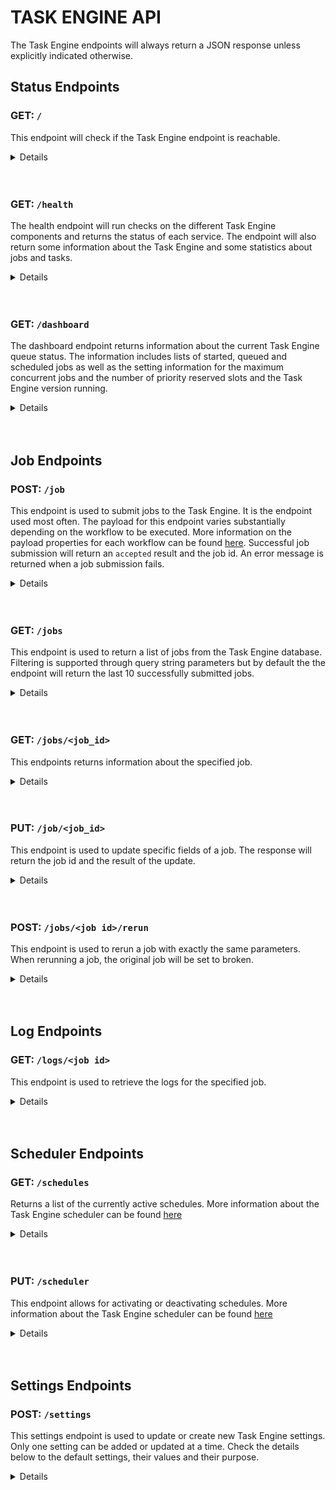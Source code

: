 # TASK ENGINE API

The Task Engine endpoints will always return a JSON response unless explicitly indicated otherwise.

## Status Endpoints

### GET: `/`

This endpoint will check if the Task Engine endpoint is reachable.

<details>

<summary>Details</summary>
<br />

**Requires Authentication: No**<br />
**Required Headers: None** <br />
**Optional Headers: None**

```json
{
    "result": "alive"
}
```

</details><br /><br />

### GET: `/health`

The health endpoint will run checks on the different Task Engine components and returns the status of each service. The endpoint will also return some information about the Task Engine and some statistics about jobs and tasks.

<details>

<summary>Details</summary>
<br />

**Requires Authentication: Yes**<br />
**Required Headers:**

- `client` - client name, required for authentication
- `api-key` - required for authentication
 
**Optional Headers: None**

Successful Response:

```json
{
    "version": "1.169.3", // Task Engine version
    "databases": {
        "redis": "OK",
        "postgres": "OK"
    },
    "queues": {
        "windows_capture": {
            "workers": 12,
            "working": 0,
            "pending": 0
        },
        "scheduler": {
            "workers": 1,
            "working": 0,
            "pending": 0
        },
        "work": {
            "workers": 9,
            "working": 0,
            "pending": 0
        },
        "controller": {
            "workers": 1,
            "working": 0,
            "pending": 0
        },
        "callback": {
            "workers": 2,
            "working": 0,
            "pending": 0
        }
    },
    "tasks": {
        "failed": 0,
        "pending": 0,
        "processed": 987654321
    },
    "jobs": {
        "completed": 12345,
        "failed": 65,
        "pending": 0,
        "broken": 20,
        "queued": 4,
        "started": 8,
        "scheduled": 7,
        "max_jobs": 8,
        "priority_slots": 3
    }
}
```

500 - Error Response:

```json
{
    "error": "<error message>"
}
```

</details><br /><br />

### GET: `/dashboard`

The dashboard endpoint returns information about the current Task Engine queue status. The information includes lists of started, queued and scheduled jobs as well as the setting information for the maximum concurrent jobs and the number of priority reserved slots and the Task Engine version running.

<details>

<summary>Details</summary>
<br />

**Requires Authentication: No**<br />
**Required Headers:None**<br />
**Optional Headers:**

- `client` - client name, used to filter by client-name in multi-tenant setups.

```json
{
    "max_jobs": 2,
    "priority_slots": 0,
    "started": [
        {
            "id": 123,
            "client": "demo-client",
            "workflow": "vodcapture",
            "priority": 5,
            "position": 1,
            "created_at": "2019-11-29T10:47:50.431Z",
            "updated_at": "2020-07-13T09:44:48.451Z",
            "queue_state": "started",
            "failed": false,
            "run_at": "2020-11-29T18:00:30.000Z"
        },
        {
            "id": 124,
            "client": "demo-client",
            "workflow": "vodcapture",
            "priority": 5,
            "position": 1,
            "created_at": "2020-06-19T15:23:36.197Z",
            "updated_at": "2020-09-07T15:28:12.034Z",
            "queue_state": "started",
            "failed": false,
            "run_at": "2030-06-19T17:00:30.000Z"
        }
    ],
    "queued": [
        {
            "id": 125,
            "client": "demo-client",
            "workflow": "vodcapture",
            "priority": 6,
            "position": 1,
            "created_at": "2019-11-29T10:47:50.431Z",
            "updated_at": "2020-07-13T09:44:48.451Z",
            "queue_state": "queued",
            "failed": false,
            "run_at": "2020-11-29T18:00:30.000Z"
        },
        {
            "id": 126,
            "client": "demo-client",
            "workflow": "vodcapture",
            "priority": 6,
            "position": 1,
            "created_at": "2020-06-19T15:23:36.197Z",
            "updated_at": "2020-09-07T15:28:12.034Z",
            "queue_state": "queued",
            "failed": false,
            "run_at": "2030-06-19T17:00:30.000Z"
        }
    ],
    "scheduled": [
        {
            "id": 122,
            "client": "demo-client",
            "workflow": "vodcapture",
            "priority": 5,
            "position": 1,
            "created_at": "2020-07-13T09:49:27.086Z",
            "updated_at": "2020-07-13T09:49:27.206Z",
            "queue_state": "scheduled",
            "failed": false,
            "run_at": "2030-06-19T17:00:30.000Z"
        }
    ],
    "version": "1.169.3"
}
```

</details><br /><br />

## Job Endpoints

### POST: `/job`

This endpoint is used to submit jobs to the Task Engine. It is the endpoint used most often. The payload for this endpoint varies substantially depending on the workflow to be executed. More information on the payload properties for each workflow can be found [here](TaskEngineWorkflows.html). Successful job submission will return an `accepted` result and the job id. An error message is returned when a job submission fails.

<details>

<summary>Details</summary>
<br />

**Requires Authentication: Yes**<br />
**Required Headers:**

- `client` - client name, required for authentication
- `api-key` - required for authentication
- `Content-Type` - set to `application/json`

**Optional Headers: None**

Successful Response:

```json
{
    "id": "123", // job id
    "result": "accepted"
}
```

400 - Error Response:

```json
{
    "id": "123", // job id
    "error": "<error message>"
}
```

500 - Error Response:

```text
    "Unable to create job request"
```

</details><br /><br />

### GET: `/jobs`

This endpoint is used to return a list of jobs from the Task Engine database. Filtering is supported through query string parameters but by default the the endpoint will return the last 10 successfully submitted jobs.

<details>

<summary>Details</summary>
<br />

**Requires Authentication: No**<br />
**Required Headers: None**<br />
**Optional Headers:None**<br />
**Query String Parameters:**

- `items` - the maximum number of jobs to return
- `order_by` - field used to order the query by a job property
- `asc` - filed used to order the results in ascending order. Accepts 1 (true) or 0 (false)
- `state` - filter by job state. The ID needs to be specified
  - 0 - queued
  - 1 - started
  - 2 - completed
  - 3 - pending
  - 4 - broken
  - 5 - scheduled
  - 6 - paused
- `from` - used to filter by date range, based on the job creation date
- `to` - used to filter by date range, based on the job creation date
- `failed` - filter to only returned failed jobs. If used with a state, jobs will only be returned if state is set to 2 (completed)
- `search` - a search term used to filter by eg. the content id for a submitted job
- `job_ids` - comma separated job ids
- `client` - client name to filter by

Successful response for `/jobs?limit=3&client=demo-client&state=2`

```json
[
    {
        "id": 123,
        "client": "demo-client",
        "workflow": "vodcapture",
        "priority": 5,
        "position": 1,
        "created_at": "2020-09-24T11:55:33.755Z",
        "updated_at": "2020-09-24T12:17:33.566Z",
        "queue_state": "completed",
        "failed": false,
        "run_at": "2020-09-24T11:55:33.755Z"
    },
    {
        "id": 114,
        "client": "demo-client",
        "workflow": "vodcapture",
        "priority": 5,
        "position": 1,
        "created_at": "2020-09-24T11:55:32.971Z",
        "updated_at": "2020-09-24T12:05:18.937Z",
        "queue_state": "completed",
        "failed": false,
        "run_at": "2020-09-24T11:55:32.971Z"
    },
    {
        "id": 102,
        "client": "demo-client",
        "workflow": "vodcapture",
        "priority": 5,
        "position": 1,
        "created_at": "2020-09-24T11:55:32.031Z",
        "updated_at": "2020-09-24T12:18:33.641Z",
        "queue_state": "completed",
        "failed": false,
        "run_at": "2020-09-24T11:55:32.031Z"
    }
]
```

400 - Error Response:

```json
{
    "error": "<error message>"
}
```

</details><br /><br />

### GET: `/jobs/<job_id>`

This endpoints returns information about the specified job.

<details>

<summary>Details</summary>
<br />

**Requires Authentication: No**<br />
**Required Headers: None**<br />
**Optional Headers: None**

Successful response for `/jobs/123`

```json
{
    "id": 123,
    "client": "demo-client",
    "workflow": "vodstream",
    "priority": 5,
    "position": 1,
    "top_of_queue": false,
    "parameters": {
        "content_id": "832751d6-f94f-44b3-b30d-0281bebfb0ea",
        "output_folder": "832751d6-f94f-44b3-b30d-0281bebfb0ea",
        "clips": [
            {
                "source": "http://demo.video.stream/live/41f7b71b-fd1a-431e-ab07-0e39909d4fd1/live.isml/Manifest",
                "start": "2019-09-18T16:55:53.000",
                "end": "2019-09-18T17:08:20.520"
            }
        ],
        "encrypted": false,
        "frame_accurate": true,
        "copy_ts": true,
        "rest_endpoints": [
            "https://vis.controlhub.demo-client.vualto.com/api/event/vuflow/taskenginecallback",
            "https://admin.controlhub.demo-client.vualto.com/vod/PublishVuflowData"
        ],
        "generate_vod": true,
        "create_thumbnail": true,
        "thumbnail_time": "00:04:03.120",
        "generate_mp4": false,
        "create_dref": true,
        "mezzanine": true,
        "apply_track_properties": false
    },
    "created_at": "2019-09-18T17:13:47.713Z",
    "updated_at": "2019-09-18T17:16:05.215Z",
    "queue_state": "completed",
    "failed": false,
    "run_at": "2019-09-18T17:13:47.713Z"
}
```

400 - Error Response:

```json
{
    "error": "<error message>"
}
```

</details><br /><br />

### PUT: `/job/<job_id>`

This endpoint is used to update specific fields of a job. The response will return the job id and the result of the update.

<details>

<summary>Details</summary>
<br />

**Requires Authentication: Yes**<br />
**Required Headers:**

- `client` - client name, required for authentication
- `api-key` - required for authentication
- `Content-Type` - set to `application/json`

**Optional Headers: None**

The list of job fields that can be updated:

- `queue_state` - The queue state for a job can be updated. This can be used to pause or break a job by specifying the values `paused` or `broken` respectively
- `run_at` - Updating the run_at field for a job changes when the job will be queued. The date must be in UTC and in the following format `yyyy-MM-ddTHH:mm:ss.fff`
- `priority` - Updating the priority for a job. More information on job priority can be found [here](TaskEngineWorkflowFeatures.html#priority)
- `sempahore_url` - This url can be used as part of the scheduling process. More information on the semaphore url can be found [here](TaskEngineWorkflowFeatures.html#scheduler)

Sample payload:

```json
{
    "client": "demo-client",
    "priority": "2",
    "run_at": "2020-09-09T14:30:00.000"
}
```

Successful Response:

```json
{
    "id": "<job id>",
    "result": "Performed updates: <list of updates>"
}
```

400 - Error Response:

```json
{
    "id": "<job id>",
    "error": "<error message>"
}
```

</details><br /><br />

### POST: `/jobs/<job id>/rerun`

This endpoint is used to rerun a job with exactly the same parameters. When rerunning a job, the original job will be set to broken.

<details>

<summary>Details</summary>
<br />

**Requires Authentication: Yes**<br />
**Required Headers:**

- `client` - client name, required for authentication
- `api-key` - required for authentication

**Optional Headers: None**

Successful Response:

```json
{
    "id": "<job id>",
    "result": "accepted"
}
```

400 - Error Response:

```json
{
    "error": "<error message>"
}
```

</details><br /><br />

## Log Endpoints

### GET: `/logs/<job id>`

This endpoint is used to retrieve the logs for the specified job.

<details>

<summary>Details</summary>
<br />

**Requires Authentication: No**<br />
**Required Headers:**

- `Accept` - set to `application/json`

**Optional Headers: None**

Successful Response:

```json
[
    {
        "id": 691464,
        "job_id": 123,
        "severity": 1,
        "severity_description": "INFO",
        "progname": "api",
        "message": "{\"path\":\"POST /job\",\"remote_addr\":\"99.80.104.160\",\"headers\":{\"HTTP_VERSION\":\"HTTP/1.1\",\"HTTP_X_AUTH_KEY\":\"********************************3e2d\",\"HTTP_API_KEY\":\"********************************3e2d\",\"HTTP_X_API_KEY\":\"********************************3e2d\",\"HTTP_ACCEPT\":\"application/json, application/xml, text/json, text/x-json, text/javascript, text/xml\",\"HTTP_USER_AGENT\":\"RestSharp/106.3.1.0\",\"HTTP_HOST\":\"taskengine.demo-client.vualto.com\",\"HTTP_ACCEPT_ENCODING\":\"gzip, deflate\"},\"parameters\":{\"client\":\"demo-client\",\"parameters\":{\"folder\":\"a40fdaff-f904-4ea5-b893-a89152708952\",\"content_id\":\"a40fdaff-f904-4ea5-b893-a89152708952\",\"rest_endpoints\":[\"https://vis.controlhub.demo-client.vualto.com/api/event/vuflow/taskenginecallback\",\"https://admin.controlhub.demo-client.vualto.com/vod/PublishVuflowData\"]},\"job\":{\"workflow\":\"drmswitch\"}},\"payload\":\"job_created\"}",
        "created_at": "2020-07-06T12:48:49.591Z",
        "updated_at": "2020-07-06T12:48:49.591Z",
        "task_id": 0,
        "visible": true
    },
    {
        "id": 691465,
        "job_id": 123,
        "severity": 1,
        "severity_description": "INFO",
        "progname": "worker",
        "message": "No client definitions. Using common definitions.",
        "created_at": "2020-07-06T12:48:50.079Z",
        "updated_at": "2020-07-06T12:48:50.079Z",
        "task_id": 24100,
        "visible": true
    },
    {
        "id": 691466,
        "job_id": 123,
        "severity": 1,
        "severity_description": "INFO",
        "progname": "worker",
        "message": "Task 'get_filenames' started",
        "created_at": "2020-07-06T12:48:50.089Z",
        "updated_at": "2020-07-06T12:48:50.089Z",
        "task_id": 24100,
        "visible": true
    },
    {
        "id": 691469,
        "job_id": 123,
        "severity": 1,
        "severity_description": "INFO",
        "progname": "worker",
        "message": "Root key: output_root Root Folder: content/vod",
        "created_at": "2020-07-06T12:48:50.110Z",
        "updated_at": "2020-07-06T12:48:50.110Z",
        "task_id": 24100,
        "visible": true
    },
    {
        "id": 691470,
        "job_id": 123,
        "severity": 1,
        "severity_description": "INFO",
        "progname": "worker",
        "message": "'get_filenames' completed successfully",
        "created_at": "2020-07-06T12:48:50.204Z",
        "updated_at": "2020-07-06T12:48:50.204Z",
        "task_id": 24100,
        "visible": true
    },
    {
        "id": 691474,
        "job_id": 123,
        "severity": 1,
        "severity_description": "INFO",
        "progname": "callback",
        "message": "No client definitions. Using common definitions.",
        "created_at": "2020-07-06T12:48:51.100Z",
        "updated_at": "2020-07-06T12:48:51.100Z",
        "task_id": 24100,
        "visible": true
    },
    {
        "id": 691476,
        "job_id": 123,
        "severity": 1,
        "severity_description": "INFO",
        "progname": "worker",
        "message": "No client definitions. Using common definitions.",
        "created_at": "2020-07-06T12:48:51.197Z",
        "updated_at": "2020-07-06T12:48:51.197Z",
        "task_id": 24101,
        "visible": true
    },
    {
        "id": 691477,
        "job_id": 123,
        "severity": 1,
        "severity_description": "INFO",
        "progname": "worker",
        "message": "Task 'prepare_switch' started",
        "created_at": "2020-07-06T12:48:51.203Z",
        "updated_at": "2020-07-06T12:48:51.203Z",
        "task_id": 24101,
        "visible": true
    },
    {
        "id": 691479,
        "job_id": 123,
        "severity": 1,
        "severity_description": "INFO",
        "progname": "worker",
        "message": "switching to DRM manifest",
        "created_at": "2020-07-06T12:48:51.211Z",
        "updated_at": "2020-07-06T12:48:51.211Z",
        "task_id": 24101,
        "visible": true
    },
    {
        "id": 691480,
        "job_id": 123,
        "severity": 1,
        "severity_description": "INFO",
        "progname": "worker",
        "message": "Activating content/vod/a40fdaff-f904-4ea5-b893-a89152708952/1594039706_9529e5b3-14f0-4b3a-bb9c-97f5615a0d96_a40fdaff-f904-4ea5-b893-a89152708952.drm. New manifest: a40fdaff-f904-4ea5-b893-a89152708952_drm_7109e03e-9a62-4cbb-858f-6d79305e2d08.ism",
        "created_at": "2020-07-06T12:48:51.213Z",
        "updated_at": "2020-07-06T12:48:51.213Z",
        "task_id": 24101,
        "visible": true
    },
    {
        "id": 691481,
        "job_id": 123,
        "severity": 1,
        "severity_description": "INFO",
        "progname": "worker",
        "message": "switching to DRM manifest",
        "created_at": "2020-07-06T12:48:51.216Z",
        "updated_at": "2020-07-06T12:48:51.216Z",
        "task_id": 24101,
        "visible": true
    },
    {
        "id": 691482,
        "job_id": 123,
        "severity": 1,
        "severity_description": "INFO",
        "progname": "worker",
        "message": "Activiating content/vod/a40fdaff-f904-4ea5-b893-a89152708952/1594039706_9529e5b3-14f0-4b3a-bb9c-97f5615a0d96_a40fdaff-f904-4ea5-b893-a89152708952_aes.drm. New manifest: a40fdaff-f904-4ea5-b893-a89152708952_drm_7109e03e-9a62-4cbb-858f-6d79305e2d08_aes.ism",
        "created_at": "2020-07-06T12:48:51.218Z",
        "updated_at": "2020-07-06T12:48:51.218Z",
        "task_id": 24101,
        "visible": true
    },
    {
        "id": 691483,
        "job_id": 123,
        "severity": 1,
        "severity_description": "INFO",
        "progname": "worker",
        "message": "De-activiating content/vod/a40fdaff-f904-4ea5-b893-a89152708952/a40fdaff-f904-4ea5-b893-a89152708952_nodrm_771f5e37-97c0-476c-a1f7-43cceeb60585.ism. New name: 1594039731_bd0c779e-a4a6-45d2-bbe9-8485b4e61703_a40fdaff-f904-4ea5-b893-a89152708952.nodrm",
        "created_at": "2020-07-06T12:48:51.220Z",
        "updated_at": "2020-07-06T12:48:51.220Z",
        "task_id": 24101,
        "visible": true
    },
    {
        "id": 691484,
        "job_id": 123,
        "severity": 1,
        "severity_description": "INFO",
        "progname": "worker",
        "message": "'prepare_switch' completed successfully",
        "created_at": "2020-07-06T12:48:51.226Z",
        "updated_at": "2020-07-06T12:48:51.226Z",
        "task_id": 24101,
        "visible": true
    },
    {
        "id": 691486,
        "job_id": 123,
        "severity": 1,
        "severity_description": "INFO",
        "progname": "callback",
        "message": "No client definitions. Using common definitions.",
        "created_at": "2020-07-06T12:48:51.366Z",
        "updated_at": "2020-07-06T12:48:51.366Z",
        "task_id": 24100,
        "visible": true
    },
    {
        "id": 691491,
        "job_id": 123,
        "severity": 1,
        "severity_description": "INFO",
        "progname": "callback",
        "message": "No client definitions. Using common definitions.",
        "created_at": "2020-07-06T12:48:51.602Z",
        "updated_at": "2020-07-06T12:48:51.602Z",
        "task_id": 24101,
        "visible": true
    },
    {
        "id": 691494,
        "job_id": 123,
        "severity": 1,
        "severity_description": "INFO",
        "progname": "worker",
        "message": "No client definitions. Using common definitions.",
        "created_at": "2020-07-06T12:48:51.820Z",
        "updated_at": "2020-07-06T12:48:51.820Z",
        "task_id": 24102,
        "visible": true
    },
    {
        "id": 691495,
        "job_id": 123,
        "severity": 1,
        "severity_description": "INFO",
        "progname": "worker",
        "message": "Task 'rename_manifests' started",
        "created_at": "2020-07-06T12:48:51.828Z",
        "updated_at": "2020-07-06T12:48:51.828Z",
        "task_id": 24102,
        "visible": true
    },
    {
        "id": 691498,
        "job_id": 123,
        "severity": 1,
        "severity_description": "INFO",
        "progname": "worker",
        "message": "Root key: output_root Root Folder: content/vod",
        "created_at": "2020-07-06T12:48:51.851Z",
        "updated_at": "2020-07-06T12:48:51.851Z",
        "task_id": 24102,
        "visible": true
    },
    {
        "id": 691499,
        "job_id": 123,
        "severity": 1,
        "severity_description": "INFO",
        "progname": "worker",
        "message": "S3 folder: content/vod/a40fdaff-f904-4ea5-b893-a89152708952, Active Manifest a40fdaff-f904-4ea5-b893-a89152708952_drm_7109e03e-9a62-4cbb-858f-6d79305e2d08.ism",
        "created_at": "2020-07-06T12:48:51.854Z",
        "updated_at": "2020-07-06T12:48:51.854Z",
        "task_id": 24102,
        "visible": true
    },
    {
        "id": 691502,
        "job_id": 123,
        "severity": 1,
        "severity_description": "INFO",
        "progname": "callback",
        "message": "No client definitions. Using common definitions.",
        "created_at": "2020-07-06T12:48:51.869Z",
        "updated_at": "2020-07-06T12:48:51.869Z",
        "task_id": 24101,
        "visible": true
    },
    {
        "id": 691512,
        "job_id": 123,
        "severity": 1,
        "severity_description": "INFO",
        "progname": "callback",
        "message": "No client definitions. Using common definitions.",
        "created_at": "2020-07-06T12:48:52.178Z",
        "updated_at": "2020-07-06T12:48:52.178Z",
        "task_id": 24102,
        "visible": true
    },
    {
        "id": 691516,
        "job_id": 123,
        "severity": 1,
        "severity_description": "INFO",
        "progname": "worker",
        "message": "'rename_manifests' completed successfully",
        "created_at": "2020-07-06T12:48:52.282Z",
        "updated_at": "2020-07-06T12:48:52.282Z",
        "task_id": 24102,
        "visible": true
    },
    {
        "id": 691519,
        "job_id": 123,
        "severity": 1,
        "severity_description": "INFO",
        "progname": "controller",
        "message": "job has completed successfully",
        "created_at": "2020-07-06T12:48:52.684Z",
        "updated_at": "2020-07-06T12:48:52.684Z",
        "task_id": 24102,
        "visible": true
    },
    {
        "id": 691520,
        "job_id": 123,
        "severity": 1,
        "severity_description": "INFO",
        "progname": "callback",
        "message": "No client definitions. Using common definitions.",
        "created_at": "2020-07-06T12:48:53.421Z",
        "updated_at": "2020-07-06T12:48:53.421Z",
        "task_id": 24102,
        "visible": true
    },
    {
        "id": 691523,
        "job_id": 123,
        "severity": 1,
        "severity_description": "INFO",
        "progname": "callback",
        "message": "No client definitions. Using common definitions.",
        "created_at": "2020-07-06T12:48:53.653Z",
        "updated_at": "2020-07-06T12:48:53.653Z",
        "task_id": 24102,
        "visible": true
    },
]
```

400 - Error Response:

```json
{
    "error": "<error message>"
}
```

</details><br /><br />

## Scheduler Endpoints

### GET: `/schedules`

Returns a list of the currently active schedules. More information about the Task Engine scheduler can be found [here](TaskEngineWorkflowFeatures.html#Scheduler)

<details>

<summary>Details</summary>
<br />

**Requires Authentication: Yes**<br />
**Required Headers:**

- `client` - client name, required for authentication
- `api-key` - required for authentication

**Optional Headers:None**

Successful Response:

```json
{
    "result": "ok",
    "schedules": {
        "queue_scheduled_jobs": {
            "class": "QueueJobs",
            "every": [
                60,
                {
                    "first_in": 5
                }
            ],
            "queue": "scheduler",
            "description": "Enqueues scheduled jobs that have a run_at time in the past."
        }
    }
}
```

400 - Error Response:

```json
{
    "error": "<error message>"
}
```

</details><br /><br />

### PUT: `/scheduler`

This endpoint allows for activating or deactivating schedules. More information about the Task Engine scheduler can be found [here](TaskEngineWorkflowFeatures.html#Scheduler)

<details>

<summary>Details</summary>
<br />

**Requires Authentication: Yes**<br />
**Required Headers:**

- `client` - client name, required for authentication
- `api-key` - required for authentication

**Optional Headers:None**

Payload parameters:

- `schedule` - name of the schedule to be activated or deactivated
- `active` - accepts true or false to set the schedule to active or inactive

Sample Payload:

```json
{
    "schedule": "queue_scheduled_jobs", // schedule name
    "active": true
}
```

Successful Response:

```json
{
    "result": "ok",
    "schedules": ["<list of schedules>"]
}
```

400 - Error Response

```json
{
    "error": "<error message>"
}
```

</details><br /><br />

## Settings Endpoints

### POST: `/settings`

This settings endpoint is used to update or create new Task Engine settings. Only one setting can be added or updated at a time. Check the details below to the default settings, their values and their purpose.

<details>

<summary>Details</summary>
<br />

System default settings:

- `max_jobs` - The maximum number of concurrent jobs. Default: 2
- `priority_slots` - The number of concurrent job slots that should be reserved for high priority jobs. More information can be found [here](TaskEngineWorkflowFeatures.html#priority-slots). Default: 0
- `schedule_interval` - The interval, in seconds, between the scheduler executions. Default: 60
- `retry_delay` - The delay, in seconds, between retries for failed Resque tasks. Default: 5
- `retry_limit` - The number of times a Resque task should be retried before a job is failed. Default: 3

**Requires Authentication: Yes**<br />
**Required Headers:**

- `client` - client name, required for authentication
- `api-key` - required for authentication
- `content-type` - set to `application/json`

**Optional Headers:None**

Payload parameters:

- `name` - setting name from the list above or name for a new setting
- `setting` - the value to be given to that setting

Sample Payload:

```json
{
    "name": "max_jobs", // setting name
    "setting": "4" // value
}
```

Successful Response:

```json
{
    "result": "ok",
    "message": "<setting name> setting created/updated"
}
```

400 - Error Response

```json
{
    "error": "<error message>"
}
```

</details>
